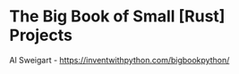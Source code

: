 # The Big Book of Small \[Rust\] Projects

Al Sweigart - https://inventwithpython.com/bigbookpython/
